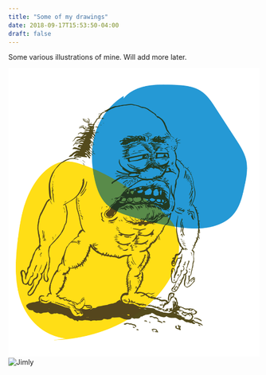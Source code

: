 ```yaml
---
title: "Some of my drawings"
date: 2018-09-17T15:53:50-04:00
draft: false
---
```


Some various illustrations of mine. Will add more later.

![a drawing](example.gif)
![Jimly](/images/jimly.png)